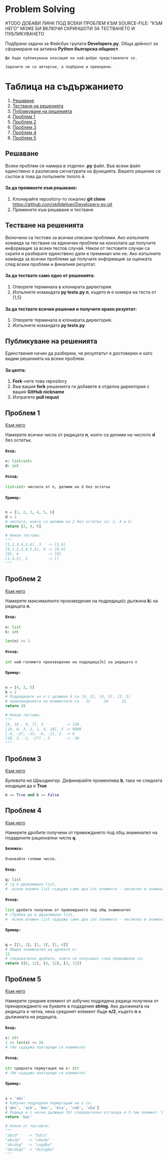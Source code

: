 # Problem Solving
#TODO
ДОБАВИ ЛИНК ПОД ВСЕКИ ПРОБЛЕМ КЪМ SOURCE-FILE: "КЪМ НЕГО"
МОЖЕ БИ ВКЛЮЧИ СКРИНШОТИ ЗА ТЕСТВАНЕТО И ПУБЛИКУВАНЕТО

Подбрани задачи за Фейсбук групата **Developers.py**.
Обща дейност за сформиране на активна **Python българска общност**.

`Ще бъде публикувана класация на най-добре представилите се.`

`Задачите не са авторски, а подбрани и преведени.` 

# Таблица на съдържанието
1. [ Решаване ](#Решаване)
1. [ Тестване на решенията ](#Тестване-на-решенията)
1. [ Публикуване на решенията ](#Публикуване-на-решенията)
1. [ Проблем 1 ](#Проблем-1)
1. [ Проблем 2 ](#Проблем-2)
1. [ Проблем 3 ](#Проблем-3)
1. [ Проблем 4 ](#Проблем-4)
1. [ Проблем 5 ](#Проблем-5)


## **Решаване**
Всеки проблем се намира в отделен **.py** файл.
Във всеки файл единствено е разписана сигнатурата на функцията. 
Вашето решение се състои в това да попълните тялото й.

#### За да преминете към решаване:
1. Клонирайте repository-то локално **git clone** https://github.com/skilldeliver/Developers-py.git
1. Преминете към решаване и тестване

## **Тестване на решенията**
Включени са тестове за всички описани проблеми.
Ако изпълните команда за тестване на единичен проблем на конзолата ще получите информация
за всеки тестов случай. Някои от тестовите случаи са скрити и разбирате единствено дали е преминал или не.
Ако изпълните команда за всички проблеми ще получите информация за оценката след всеки проблем и финалния резултат.

#### За да тествате само едно от решенията:

1. Oтворете терминала в клонирата директория.
1. Изпълнете командата **py tests.py n**, където **n** e номера на теста от [1,5]

#### За да тествате всички решения и получите краен резултат:

1. Oтворете терминала в клонирата директория.
1. Изпълнете командата **py tests.py**

## **Публикуване на решенията**
Единствения начин да разберем, че резултатът е достоверен е като видим решенията на всеки проблем.

#### За целта:

1. **Fork**-нете това repository
1. Във вашия **fork** решенията ги добавете в отделна директория с вашия **GitHub nickname**
1. Изпратете **pull requst**

## **Проблем 1**
[Към него](https://github.com/skilldeliver/Developers-py/blob/master/problem_1.py)

Намерете всички числа от редицата **n**, които са делими на числото **d** без остатък.

#### `Вход:`
```python
n: list<int>
d: int
```

#### `Изход:`
```python
list<int> числата от n, делими на d без остатък
```

#### `Пример:`
```python

n = [1, 2, 3, 4, 5, 6]
d = 2
# числата, които са делими на 2 без остатък са: 2, 4 и 6:
return [2, 4, 6]

# Някои тестове:
"""
[1,2,3,4,5,6], 3   -> [3,6]
[0,1,2,3,4,5,6], 4 -> [0,4]
[0], 4             -> [0]
[1,3,5], 2         -> []
"""
```

## **Проблем 2**
[Към него](https://github.com/skilldeliver/Developers-py/blob/master/problem_2.py)

Намерете максималното произведение на подредица(с дължина **k**) на редицата **n**.

#### `Вход:`
```python
n: list
k: int

len(n) >= 3
```

#### `Изход:`
```python
int най-голямото произведение на подредица[k] на редицата n
```

#### `Пример:`
```python

n = [4, 3, 5]
k = 2
# Подредиците на n с дължина k са [4, 3], [4, 5], [3, 5]
# произведенията на елементите са   12      20      15
return 20

# Някои тестове:
"""
[8, 10 , 9, 7], 3          -> 720
[10, 8, 3, 2, 1, 4, 10], 5 -> 9600
[-4, -27, -15, -6, -1], 2  -> 4
[10, 3, -1, -27] , 3       -> -30
"""
```


## **Проблем 3**
[Към него](https://github.com/skilldeliver/Developers-py/blob/master/problem_3.py)

_Булевата на Шрьодингер._
Дефинирайте променлива **b**, така че следната кондиция да e **True**
```python
b == True and b == False
```

## **Проблем 4**
[Към него](https://github.com/skilldeliver/Developers-py/blob/master/problem_4.py)

Намерете дробите получени от привеждането под общ знаменател на подадените рационални числа **q**.

#### `Бележка:`
```
Очаквайте големи числа.
```

#### `Вход:`
```python
q: list
# (q е двуизмерен list,
#  всеки вложен list съдържа само два int елемента - числител и знаменател)
```

#### `Изход:`
```python
list дробите получени от привеждането под общ знаменател
# (Трябва да е двуизмерен list,
#  всеки вложен list съдържа само два int елемента - числител и знаменател)
```
#### `Пример:`
```python

q = [[1, 2], [1, 3], [1, 4]]
# Общия знаменател на дробите е:
12
# следователно дробите, които се получават след привеждане са:
return [[6, 12], [4, 12], [3, 12]]
```

## **Проблем 5**
[Към него](https://github.com/skilldeliver/Developers-py/blob/master/problem_5.py)

Намерете средния елемент от азбучно подредена редица получена от пренареждането на буквите в подадения **string**.
Ако дължината на редицата е четна, нека средният елемент бъде **n/2**, където **n** e дължината на редицата.

#### `Вход:`
```python
s: str
2 <= len(s) <= 26
# (Не съдържа повтарящи се елементи)
```

#### `Изход:`
```python
str средната пермутация на s: str
# (Не съдържа повтарящи се елементи)
```

#### `Пример:`
```python

s = 'abc'
# Азбучно подредени пермутации на s са:
{'abc', 'acb', 'bac', 'bca', 'cab', 'cba'}
# Редица е с четна дължина (6) следователно отговора е 3-тия елемент 'bac' (6/2)
return 'bac'

# Някои от тестовте:
"""
"abcd"    -> "bdca"
"abcdx"   -> "cbxda"
"abcdxg"  -> "cxgdba"
"abcdxgz" -> "dczxgba"
"""
```
